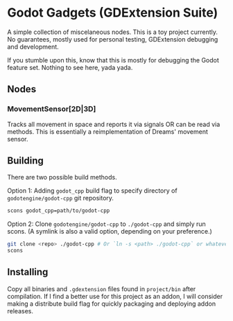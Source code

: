 # Godot Gadgets (GDExtension Suite)

A simple collection of miscelaneous nodes. This is a toy project currently. No guarantees, mostly used for personal testing, GDExtension debugging and development.

If you stumble upon this, know that this is mostly for debugging the Godot feature set. Nothing to see here, yada yada.

## Nodes

### MovementSensor[2D|3D]

Tracks all movement in space and reports it via signals OR can be read via methods. This is essentially a reimplementation of Dreams' movement sensor.


## Building

There are two possible build methods.

Option 1: Adding `godot_cpp` build flag to specify directory of `godotengine/godot-cpp` git repository.

```bash
scons godot_cpp=path/to/godot-cpp
```

Option 2: Clone `godotengine/godot-cpp` to `./godot-cpp` and simply run scons. (A symlink is also a valid option, depending on your preference.)

```bash
git clone <repo> ./godot-cpp # Or `ln -s <path> ./godot-cpp` or whatever equivalent on your operating system of choice
scons 
```


## Installing

Copy all binaries and `.gdextension` files found in `project/bin` after compilation. If I find a better use for this project as an addon, I will consider making a distribute build flag for quickly packaging and deploying addon releases. 